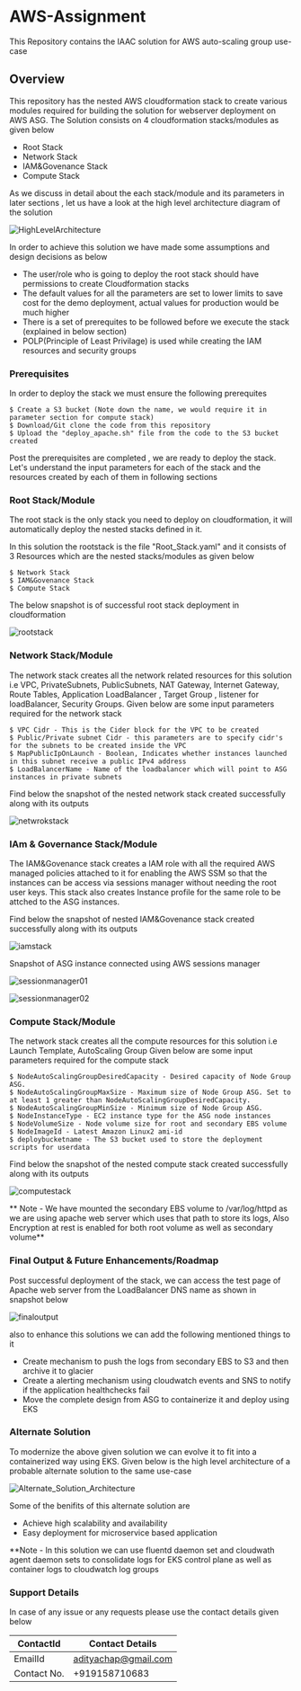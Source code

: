 # AWS-Assignment
This Repository contains the IAAC solution for AWS auto-scaling group use-case

## Overview

This repository has the nested AWS cloudformation stack to create various modules required for building the solution for webserver deployment on AWS ASG.
The Solution consists on 4 cloudformation stacks/modules as given below
  - Root Stack
  - Network Stack
  - IAM&Govenance Stack
  - Compute Stack

As we discuss in detail about the each stack/module and its parameters in later sections , let us have a look at the high level architecture diagram of the solution

![HighLevelArchitecture](./images/Architechture-Diagram.jpg)

In order to achieve this solution we have made some assumptions and design decisions as below

  - The user/role who is going to deploy the root stack should have permissions to create Cloudformation stacks
  - The default values for all the parameters are set to lower limits to save cost for the demo deployment, actual values for production would be much higher
  - There is a set of prerequites to be followed before we execute the stack (explained in below section)
  - POLP(Principle of Least Privilage) is used while creating the IAM resources and security groups


### Prerequisites

In order to deploy the stack we must ensure the following prerequites

```
$ Create a S3 bucket (Note down the name, we would require it in parameter section for compute stack)
$ Download/Git clone the code from this repository
$ Upload the "deploy_apache.sh" file from the code to the S3 bucket created
```
Post the prerequisites are completed , we are ready to deploy the stack. Let's understand the input parameters for each of the stack and the resources created by each of them in following sections

### Root Stack/Module

The root stack is the only stack you need to deploy on cloudformation, it will automatically deploy the nested stacks defined in it.

In this solution the rootstack is the file "Root_Stack.yaml" and it consists of 3 Resources which are the nested stacks/modules as given below

```
$ Network Stack
$ IAM&Govenance Stack
$ Compute Stack
```
The below snapshot is of successful root stack deployment in cloudformation

![rootstack](./images/rootstack.jpg)

### Network Stack/Module

The network stack creates all the network related resources for this solution i.e VPC, PrivateSubnets, PublicSubnets, NAT Gateway, Internet Gateway, Route Tables, Application LoadBalancer , Target Group , listener for loadBalancer, Security Groups.
Given below are some input parameters required for the network stack
```
$ VPC Cidr - This is the Cider block for the VPC to be created 
$ Public/Private subnet Cidr - this parameters are to specify cidr's for the subnets to be created inside the VPC
$ MapPublicIpOnLaunch - Boolean, Indicates whether instances launched in this subnet receive a public IPv4 address
$ LoadBalancerName - Name of the loadbalancer which will point to ASG instances in private subnets
```
Find below the snapshot of the nested network stack created successfully along with its outputs

![netwrokstack](./images/netwrokstack.jpg)


### IAm & Governance Stack/Module

The IAM&Govenance stack creates a IAM role with all the required AWS managed policies attached to it for enabling the AWS SSM so that the instances can be access via sessions manager without needing the root user keys.
This stack also creates Instance profile for the same role to be attched to the ASG instances.

Find below the snapshot of nested IAM&Govenance stack created successfully along with its outputs

![iamstack](./images/iamstack.jpg)

Snapshot of ASG instance connected using AWS sessions manager

![sessionmanager01](./images/sessionmanager01.jpg)

![sessionmanager02](./images/sessionmanager02.jpg)

### Compute Stack/Module

The network stack creates all the compute resources for this solution i.e Launch Template, AutoScaling Group
Given below are some input parameters required for the compute stack
```
$ NodeAutoScalingGroupDesiredCapacity - Desired capacity of Node Group ASG.
$ NodeAutoScalingGroupMaxSize - Maximum size of Node Group ASG. Set to at least 1 greater than NodeAutoScalingGroupDesiredCapacity.
$ NodeAutoScalingGroupMinSize - Minimum size of Node Group ASG.
$ NodeInstanceType - EC2 instance type for the ASG node instances
$ NodeVolumeSize - Node volume size for root and secondary EBS volume
$ NodeImageId - Latest Amazon Linux2 ami-id
$ deploybucketname - The S3 bucket used to store the deployment scripts for userdata
```
Find below the snapshot of the nested compute stack created successfully along with its outputs

![computestack](./images/computestack.jpg)

** Note - We have mounted the secondary EBS volume to /var/log/httpd as we are using apache web server which uses that path to store its logs, Also Encryption at rest is enabled for both root volume as well as secondary volume**

### Final Output & Future Enhancements/Roadmap

Post successful deployment of the stack, we can access the test page of Apache web server from the LoadBalancer DNS name as shown in snapshot below

![finaloutput](./images/finaloutput.jpg)

also to enhance this solutions we can add the following mentioned things to it
  - Create mechanism to push the logs from secondary EBS to S3 and then archive it to glacier
  - Create a alerting mechanism using cloudwatch events and SNS to notify if the application healthchecks fail
  - Move the complete design from ASG to containerize it and deploy using EKS

### Alternate Solution

To modernize the above given solution we can evolve it to fit into a containerized way using EKS.
Given below is the high level architecture of a probable alternate solution to the same use-case


![Alternate_Solution_Architecture](./images/Alternate_Solution_Architecture.jpg)

Some of the benifits of this alternate solution are
  - Achieve high scalability and availability
  - Easy deployment for microservice based application

**Note - In this solution we can use fluentd daemon set and cloudwath agent daemon sets to consolidate logs for EKS control plane as well as container logs to cloudwatch log groups

### Support Details

In case of any issue or any requests please use the contact details given below

| ContactId | Contact Details |
| ------ | ------ |
| EmailId | adityachap@gmail.com |
| Contact No. | +919158710683 |

